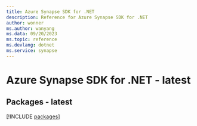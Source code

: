 ```yaml
---
title: Azure Synapse SDK for .NET
description: Reference for Azure Synapse SDK for .NET
author: wonner
ms.author: wanyang
ms.data: 09/20/2023
ms.topic: reference
ms.devlang: dotnet
ms.service: synapse
---
```

# Azure Synapse SDK for .NET - latest
## Packages - latest
[!INCLUDE [packages](synapse-index.md)]